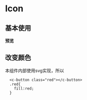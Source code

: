 
# Icon
## 基本使用
  **预览**

<ClientOnly>
  <icon-demo/>
</ClientOnly>


## 改变颜色
本组件内部使用svg实现，所以
```
  <c-button class="red"></c-button>
  .red{
    fill:red;
  }
```


